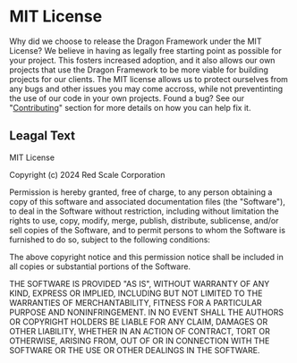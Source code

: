 # MIT License

Why did we choose to release the Dragon Framework under the MIT License? We believe in having as legally free starting point as possible for your project. This fosters increased adoption, and it also allows our own projects that use the Dragon Framework to be more viable for building projects for our clients. The MIT license allows us to protect ourselves from any bugs and other issues you may come accross, while not preventinting the use of our code in your own projects. Found a bug? See our "[Contributing](../contributing)" section for more details on how you can help fix it.

## Leagal Text

MIT License

Copyright (c) 2024 Red Scale Corporation

Permission is hereby granted, free of charge, to any person obtaining a copy
of this software and associated documentation files (the "Software"), to deal
in the Software without restriction, including without limitation the rights
to use, copy, modify, merge, publish, distribute, sublicense, and/or sell
copies of the Software, and to permit persons to whom the Software is
furnished to do so, subject to the following conditions:

The above copyright notice and this permission notice shall be included in all
copies or substantial portions of the Software.

THE SOFTWARE IS PROVIDED "AS IS", WITHOUT WARRANTY OF ANY KIND, EXPRESS OR
IMPLIED, INCLUDING BUT NOT LIMITED TO THE WARRANTIES OF MERCHANTABILITY,
FITNESS FOR A PARTICULAR PURPOSE AND NONINFRINGEMENT. IN NO EVENT SHALL THE
AUTHORS OR COPYRIGHT HOLDERS BE LIABLE FOR ANY CLAIM, DAMAGES OR OTHER
LIABILITY, WHETHER IN AN ACTION OF CONTRACT, TORT OR OTHERWISE, ARISING FROM,
OUT OF OR IN CONNECTION WITH THE SOFTWARE OR THE USE OR OTHER DEALINGS IN THE
SOFTWARE.

